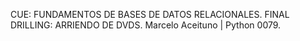 CUE: FUNDAMENTOS DE BASES DE DATOS RELACIONALES.
FINAL DRILLING: ARRIENDO DE DVDS.
Marcelo Aceituno | Python 0079.
